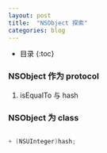 ```yaml
---
layout: post
title:  "NSObject 探索"
categories: blog
---
```


* 目录
{:toc}

### NSObject 作为 protocol

1. isEqualTo 与 hash


### NSObject 为 class

``` Swift

+ (NSUInteger)hash;





```
